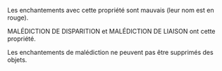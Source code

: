 Les enchantements avec cette propriété sont mauvais (leur nom est en rouge).

MALÉDICTION DE DISPARITION et MALÉDICTION DE LIAISON ont cette propriété.

Les enchantements de malédiction ne peuvent pas être supprimés des objets.
